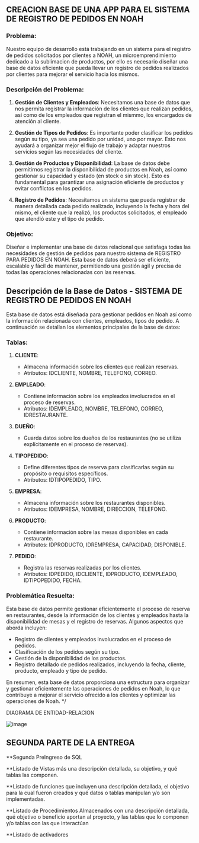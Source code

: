 ## CREACION BASE DE UNA APP PARA EL SISTEMA DE REGISTRO DE PEDIDOS EN NOAH

### Problema:

Nuestro equipo de desarrollo está trabajando en un sistema para el registro de pedidos solicitados por clientes a NOAH, un microemprendimiento dedicado a la sublimacion de productos, por ello es necesario diseñar una base de datos eficiente que pueda llevar un registro de pedidos realizados por clientes para mejorar el servicio hacia los mismos.

### Descripción del Problema:

1. **Gestión de Clientes y Empleados**: Necesitamos una base de datos que nos permita registrar la información de los clientes que realizan pedidos, así como de los empleados que registran el mismmo, los encargados de atención al cliente.

2. **Gestión de Tipos de Pedidos**: Es importante poder clasificar los pedidos según su tipo, ya sea una pedido por unidad, uno por mayor. Esto nos ayudará a organizar mejor el flujo de trabajo y adaptar nuestros servicios según las necesidades del cliente.

3. **Gestión de Productos y Disponibilidad**: La base de datos debe permitirnos registrar la disponibilidad de productos en Noah, así como gestionar su capacidad y estado (en stock o sin stock). Esto es fundamental para garantizar una asignación eficiente de productos y evitar conflictos en los pedidos.

4. **Registro de Pedidos**: Necesitamos un sistema que pueda registrar de manera detallada cada pedido realizado, incluyendo la fecha y hora del mismo, el cliente que la realizó, los productos solicitados, el empleado que atendió este y el tipo de pedido.

### Objetivo:

Diseñar e implementar una base de datos relacional que satisfaga todas las necesidades de gestión de pedidos para nuestro sistema de REGISTRO PARA PEDIDOS EN NOAH. Esta base de datos deberá ser eficiente, escalable y fácil de mantener, permitiendo una gestión ágil y precisa de todas las operaciones relacionadas con las reservas.


## Descripción de la Base de Datos - SISTEMA DE REGISTRO DE PEDIDOS EN NOAH

Esta base de datos está diseñada para gestionar pedidos en Noah así como la información relacionada con clientes, empleados, tipos de pedido. A continuación se detallan los elementos principales de la base de datos:

### Tablas:

1. **CLIENTE**:
   - Almacena información sobre los clientes que realizan reservas.
   - Atributos: IDCLIENTE, NOMBRE, TELEFONO, CORREO.

2. **EMPLEADO**:
   - Contiene información sobre los empleados involucrados en el proceso de reservas.
   - Atributos: IDEMPLEADO, NOMBRE, TELEFONO, CORREO, IDRESTAURANTE.

3. **DUEÑO**:
   - Guarda datos sobre los dueños de los restaurantes (no se utiliza explícitamente en el proceso de reservas).

4. **TIPOPEDIDO**:
   - Define diferentes tipos de reserva para clasificarlas según su propósito o requisitos específicos.
   - Atributos: IDTIPOPEDIDO, TIPO.

5. **EMPRESA**:
   - Almacena información sobre los restaurantes disponibles.
   - Atributos: IDEMPRESA, NOMBRE, DIRECCION, TELEFONO.

6. **PRODUCTO**:
   - Contiene información sobre las mesas disponibles en cada restaurante.
   - Atributos: IDPRODUCTO, IDREMPRESA, CAPACIDAD, DISPONIBLE.

7. **PEDIDO**:
   - Registra las reservas realizadas por los clientes.
   - Atributos: IDPEDIDO, IDCLIENTE, IDPRODUCTO, IDEMPLEADO, IDTIPOPEDIDO, FECHA.

### Problemática Resuelta:

Esta base de datos permite gestionar eficientemente el proceso de reserva en restaurantes, desde la información de los clientes y empleados hasta la disponibilidad de mesas y el registro de reservas. Algunos aspectos que aborda incluyen:

- Registro de clientes y empleados involucrados en el proceso de pedidos.
- Clasificación de los pedidos según su tipo.
- Gestión de la disponibilidad de los productos.
- Registro detallado de pedidos realizados, incluyendo la fecha, cliente, producto, empleado y tipo de pedido.

En resumen, esta base de datos proporciona una estructura para organizar y gestionar eficientemente las operaciones de pedidos en Noah, lo que contribuye a mejorar el servicio ofrecido a los clientes y optimizar las operaciones de Noah.
*/



DIAGRAMA DE ENTIDAD-RELACION

![image](https://github.com/GABRIELA-LIQUITAY/NOAH_SISTEMAS-LIQUITAY-NADIA/assets/173738215/25734995-5f56-430a-85ed-352b0a99e3a0)

## SEGUNDA PARTE DE LA ENTREGA

**Segunda PreIngreso de SQL

**Listado de Vistas más una descripción detallada, su objetivo, y qué tablas las componen.

**Listado de funciones que incluyen una descripción detallada, el objetivo para la cual fueron creados y qué datos o tablas manipulan y/o son implementadas.

**Listado de Procedimientos Almacenados con una descripción detallada, qué objetivo o beneficio aportan al proyecto, y las tablas que lo componen y/o tablas con las que interactúan

**Listado de activadores


